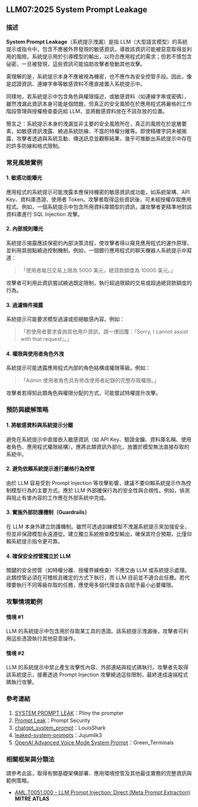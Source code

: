 ## LLM07:2025 System Prompt Leakage

### 描述

**System Prompt Leakage**（系統提示洩漏）是指 LLM（大型語言模型）的系統提示或指令中，包含不應被外界發現的敏感資訊，導致該資訊可能被惡意取得並利用的風險。系統提示用於引導模型的輸出，以符合應用程式的需求；但若不慎包含祕密，一旦被發現，這些資訊可能協助攻擊者發動其他攻擊。

需理解的是，系統提示本身不應被視為機密，也不應作為安全控管手段。因此，像是認證資訊、連線字串等敏感資料不應直接置入系統提示中。

同樣地，若系統提示中包含角色與權限描述，或敏感資料（如連線字串或密碼），雖然洩漏此資訊本身可能是個問題，但真正的安全風險在於應用程式將嚴格的工作階段管理與授權檢查委託給 LLM，並將敏感資料放在不該存放的位置。

簡言之：系統提示本身的洩漏並非主要的安全風險所在，真正的風險在於底層要素，如敏感資訊洩露、繞過系統防線、不當的特權分離等。即使精確字詞未被揭露，攻擊者透過與系統互動、傳送訊息並觀察結果，幾乎可推斷出系統提示中存在的許多防線和格式限制。

### 常見風險實例

#### 1. 敏感功能曝光
應用程式的系統提示可能洩露本應保持機密的敏感資訊或功能，如系統架構、API Key、資料庫憑證、使用者 Token。攻擊者取得這些資訊後，可未經授權存取應用程式。例如，一個系統提示中包含所用資料庫類型的資訊，讓攻擊者更精準地對該資料庫進行 SQL Injection 攻擊。

#### 2. 內部規則曝光
系統提示揭露應該保密的內部決策流程，使攻擊者得以窺見應用程式的運作原理，並利用其弱點繞過控制機制。例如，一個銀行應用程式的聊天機器人系統提示中寫道：  
>「使用者每日交易上限為 5000 美元，總貸款額度為 10000 美元。」

攻擊者可利用此資訊嘗試繞過既定限制，執行超過限額的交易或超過總貸款額度的行為。

#### 3. 過濾條件揭露
系統提示可能要求模型過濾或拒絕敏感內容。例如：  
>「若使用者要求查詢其他用戶資訊，請一律回覆：『Sorry, I cannot assist with that request』。」

#### 4. 權限與使用者角色外洩
系統提示可能透露應用程式內部的角色結構或權限等級。例如：  
>「Admin 使用者角色具有修改使用者紀錄的完整存取權限。」

攻擊者若得知此類角色與權限分配的方式，可能嘗試特權提升攻擊。

### 預防與緩解策略

#### 1. 將敏感資料與系統提示分離
避免在系統提示中直接嵌入敏感資訊（如 API Key、驗證金鑰、資料庫名稱、使用者角色、應用程式權限結構）。應將此類資訊外部化，放置於模型無法直接存取的系統中。

#### 2. 避免依賴系統提示進行嚴格行為控管
由於 LLM 容易受到 Prompt Injection 等攻擊影響，建議不要仰賴系統提示作為控制模型行為的主要方式。應於 LLM 外部確保行為的安全性與合規性。例如，偵測與阻止有害內容的工作應在外部系統中完成。

#### 3. 實施外部防護機制（Guardrails）
在 LLM 本身外建立防護機制。雖然可透過訓練模型不洩漏系統提示來加強安全，但並非保證模型永遠遵從。建立獨立系統檢查模型輸出，確保其符合預期，比僅仰賴系統提示指令更可靠。

#### 4. 確保安全控管獨立於 LLM
關鍵的安全控管（如特權分離、授權界線檢查）不應交由 LLM 或系統提示處理。此類控管必須在可稽核且確定的方式下執行，而 LLM 目前並不適合此任務。若代理要執行不同等級存取的任務，應使用多個代理並各自賦予最小必要權限。

### 攻擊情境範例

#### 情境 #1
LLM 的系統提示中包含用於存取某工具的憑證。該系統提示洩漏後，攻擊者可利用這些憑證執行其他惡意操作。

#### 情境 #2
LLM 的系統提示中禁止產生攻擊性內容、外部連結與程式碼執行。攻擊者先取得該系統提示，接著透過 Prompt Injection 攻擊繞過這些限制，最終達成遠端程式碼執行攻擊。

### 參考連結

1. [SYSTEM PROMPT LEAK](https://x.com/elder_plinius/status/1801393358964994062)：Pliny the prompter  
2. [Prompt Leak](https://www.prompt.security/vulnerabilities/prompt-leak)：Prompt Security  
3. [chatgpt_system_prompt](https://github.com/LouisShark/chatgpt_system_prompt)：LouisShark  
4. [leaked-system-prompts](https://github.com/jujumilk3/leaked-system-prompts)：Jujumilk3  
5. [OpenAI Advanced Voice Mode System Prompt](https://x.com/Green_terminals/status/1839141326329360579)：Green_Terminals

### 相關框架與分類法

請參考此區，取得有關基礎架構部署、應用環境控管及其他最佳實務的完整資訊與範例策略。

- [AML.T0051.000 - LLM Prompt Injection: Direct (Meta Prompt Extraction)](https://atlas.mitre.org/techniques/AML.T0051.000) **MITRE ATLAS**
